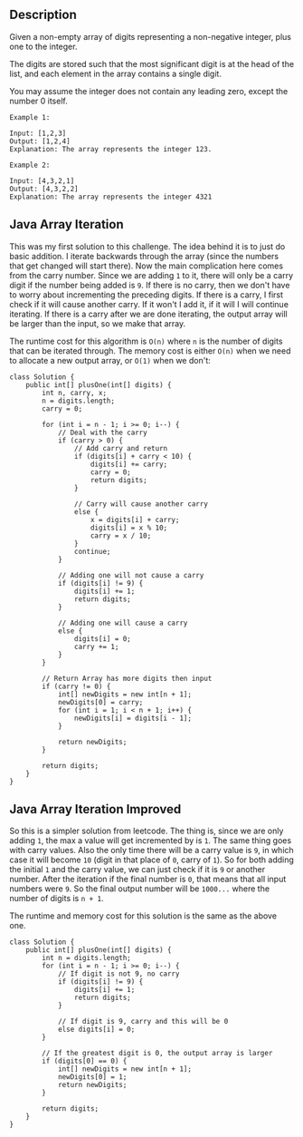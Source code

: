 ## Description

Given a non-empty array of digits representing a non-negative integer, plus one to the integer.

The digits are stored such that the most significant digit is at the head of the list, and each element in the array contains a single digit.

You may assume the integer does not contain any leading zero, except the number 0 itself.

```
Example 1:

Input: [1,2,3]
Output: [1,2,4]
Explanation: The array represents the integer 123.

Example 2:

Input: [4,3,2,1]
Output: [4,3,2,2]
Explanation: The array represents the integer 4321
```

## Java Array Iteration

This was my first solution to this challenge. The idea behind it is to just do basic addition. I iterate backwards through the array (since the numbers that get changed will start there). Now the main complication here comes from the carry number. Since we are adding `1` to it, there will only be a carry digit if the number being added is `9`. If there is no carry, then we don't have to worry about incrementing the preceding digits. If there is a carry, I first check if it will cause another carry. If it won't I add it, if it will I will continue iterating. If there is a carry after we are done iterating, the output array will be larger than the input, so we make that array.

The runtime cost for this algorithm is `O(n)` where `n` is the number of digits that can be iterated through. The memory cost is either `O(n)` when we need to allocate a new output array, or `O(1)` when we don't:

```
class Solution {
    public int[] plusOne(int[] digits) {
        int n, carry, x;
        n = digits.length;
        carry = 0;
        
        for (int i = n - 1; i >= 0; i--) {
            // Deal with the carry
            if (carry > 0) {
                // Add carry and return
                if (digits[i] + carry < 10) {
                    digits[i] += carry;
                    carry = 0;
                    return digits;
                }
                
                // Carry will cause another carry
                else {
                    x = digits[i] + carry;
                    digits[i] = x % 10;
                    carry = x / 10;
                }
                continue;
            }
            
            // Adding one will not cause a carry
            if (digits[i] != 9) {
                digits[i] += 1;
                return digits;
            }
            
            // Adding one will cause a carry
            else {
                digits[i] = 0;
                carry += 1;
            }
        }
        
        // Return Array has more digits then input
        if (carry != 0) {
            int[] newDigits = new int[n + 1];
            newDigits[0] = carry;
            for (int i = 1; i < n + 1; i++) {
                newDigits[i] = digits[i - 1];
            }
            
            return newDigits;
        }
        
        return digits;
    }
}
```

## Java Array Iteration Improved

So this is a simpler solution from leetcode. The thing is, since we are only adding `1`, the max a value will get incremented by is `1`. The same thing goes with carry values. Also the only time there will be a carry value is `9`, in which case it will become `10` (digit in that place of `0`, carry of `1`). So for both adding the initial `1` and the carry value, we can just check if it is `9` or another number. After the iteration if the final number is `0`, that means that all input numbers were `9`. So the final output number will be `1000...` where the number of digits is `n + 1`.

The runtime and memory cost for this solution is the same as the above one.

```
class Solution {
    public int[] plusOne(int[] digits) {
        int n = digits.length;
        for (int i = n - 1; i >= 0; i--) {
            // If digit is not 9, no carry
            if (digits[i] != 9) {
                digits[i] += 1;
                return digits;
            }
            
            // If digit is 9, carry and this will be 0
            else digits[i] = 0;
        }
        
        // If the greatest digit is 0, the output array is larger
        if (digits[0] == 0) {
            int[] newDigits = new int[n + 1];
            newDigits[0] = 1;
            return newDigits;
        }
        
        return digits;
    }
}
```
